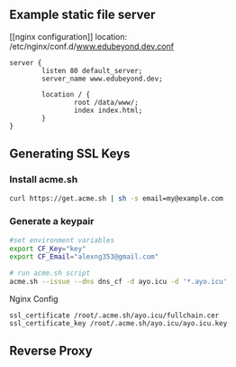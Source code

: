## Example static file server
[[nginx configuration]]
location: /etc/nginx/conf.d/www.edubeyond.dev.conf
```nginx
server {
        listen 80 default_server;
        server_name www.edubeyond.dev;

        location / {
                root /data/www/;
                index index.html;
        }
}
```

## Generating SSL Keys

### Install acme.sh
```bash
curl https://get.acme.sh | sh -s email=my@example.com
```
### Generate a keypair
```bash
#set environment variables
export CF_Key="key"
export CF_Email="alexng353@gmail.com"

# run acme.sh script
acme.sh --issue --dns dns_cf -d ayo.icu -d '*.ayo.icu'
```

Nginx Config
```nginx
ssl_certificate /root/.acme.sh/ayo.icu/fullchain.cer
ssl_certificate_key /root/.acme.sh/ayo.icu/ayo.icu.key
```

## Reverse Proxy
```

```